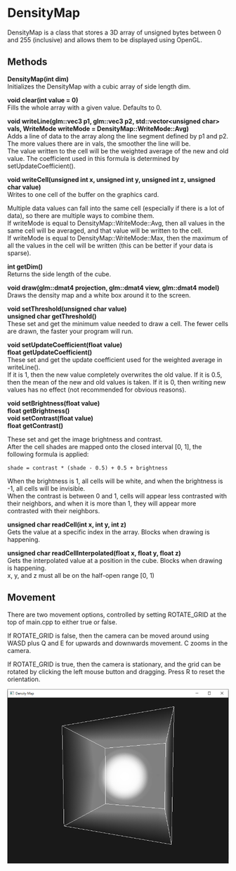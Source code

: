 # DensityMap

DensityMap is a class that stores a 3D array of unsigned bytes between 0 and 255 (inclusive) and allows them to be displayed using OpenGL.

## Methods

<b>DensityMap(int dim)</b>  
Initializes the DensityMap with a cubic array of side length dim.

<b>void clear(int value = 0)</b>  
Fills the whole array with a given value. Defaults to 0.

<b>void writeLine(glm::vec3 p1, glm::vec3 p2, std::vector&lt;unsigned char&gt; vals, WriteMode writeMode = DensityMap::WriteMode::Avg)</b>  
Adds a line of data to the array along the line segment defined by p1 and p2. The more values there are in vals, the smoother the line will be.  
The value written to the cell will be the weighted average of the new and old value. The coefficient used in this formula is determined by setUpdateCoefficient().

<b>void writeCell(unsigned int x, unsigned int y, unsigned int z, unsigned char value)</b>  
Writes to one cell of the buffer on the graphics card.

Multiple data values can fall into the same cell (especially if there is a lot of data), so there are multiple ways to combine them.  
If writeMode is equal to DensityMap::WriteMode::Avg, then all values in the same cell will be averaged, and that value will be written to the cell.  
If writeMode is equal to DensityMap::WriteMode::Max, then the maximum of all the values in the cell will be written (this can be better if your data is sparse).

<b>int getDim()</b>  
Returns the side length of the cube.

<b>void draw(glm::dmat4 projection, glm::dmat4 view, glm::dmat4 model)</b>  
Draws the density map and a white box around it to the screen.

<b>void setThreshold(unsigned char value)</b>  
<b>unsigned char getThreshold()</b>  
These set and get the minimum value needed to draw a cell. The fewer cells are drawn, the faster your program will run.

<b>void setUpdateCoefficient(float value)</b>  
<b>float getUpdateCoefficient()</b>  
These set and get the update coefficient used for the weighted average in writeLine().  
If it is 1, then the new value completely overwrites the old value. If it is 0.5, then the mean of the new and old values is taken. If it is 0, then writing new values has no effect (not recommended for obvious reasons).

<b>void setBrightness(float value)</b>  
<b>float getBrightness()</b>  
<b>void setContrast(float value)</b>  
<b>float getContrast()</b>  

These set and get the image brightness and contrast.  
After the cell shades are mapped onto the closed interval [0, 1], the following formula is applied:

```
shade = contrast * (shade - 0.5) + 0.5 + brightness
```

When the brightness is 1, all cells will be white, and when the brightness is -1, all cells will be invisible.  
When the contrast is between 0 and 1, cells will appear less contrasted with their neighbors, and when it is more than 1, they will appear more contrasted with their neighbors.

<b>unsigned char readCell(int x, int y, int z)</b>  
Gets the value at a specific index in the array. Blocks when drawing is happening.

<b>unsigned char readCellInterpolated(float x, float y, float z)</b>  
Gets the interpolated value at a position in the cube. Blocks when drawing is happening.  
x, y, and z must all be on the half-open range [0, 1)

## Movement

There are two movement options, controlled by setting ROTATE_GRID at the top of main.cpp to either true or false.  

If ROTATE_GRID is false, then the camera can be moved around using WASD plus Q and E for upwards and downwards movement. C zooms in the camera.  

If ROTATE_GRID is true, then the camera is stationary, and the grid can be rotated by clicking the left mouse button and dragging. Press R to reset the orientation.  

![The image is in the images folder](https://github.com/ethanlipson/DensityMap/raw/master/images/sphere.png "Sphere demo")
